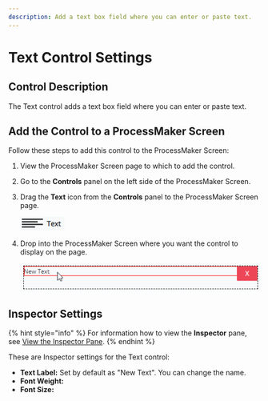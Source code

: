 ```yaml
---
description: Add a text box field where you can enter or paste text.
---
```


# Text Control Settings

## Control Description

The Text control adds a text box field where you can enter or paste text.

## Add the Control to a ProcessMaker Screen

Follow these steps to add this control to the ProcessMaker Screen:

1. View the ProcessMaker Screen page to which to add the control.
2. Go to the **Controls** panel on the left side of the ProcessMaker Screen.
3. Drag the **Text** icon from the **Controls** panel to the ProcessMaker Screen page. 

   ![](../../../../.gitbook/assets/screensbuildercontroldescriptionandinspectorsettingstext-control-settings.png)

4. Drop into the ProcessMaker Screen where you want the control to display on the page.  

   ![](../../../../.gitbook/assets/screensbuildercontroldescriptionandinspectorsettingstext-control-settings2.png)

## Inspector Settings

{% hint style="info" %}
For information how to view the **Inspector** pane, see [View the Inspector Pane](../view-the-inspector-pane.md).
{% endhint %}

These are Inspector settings for the Text control:

* **Text Label:** Set by default as "New Text". You can change the name.
* **Font Weight:** 
* **Font Size:**





